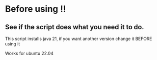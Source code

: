 # Before using !!

## See if the script does what you need it to do. 

This script installs java 21, if you want another version change it BEFORE using it

Works for ubuntu 22.04
